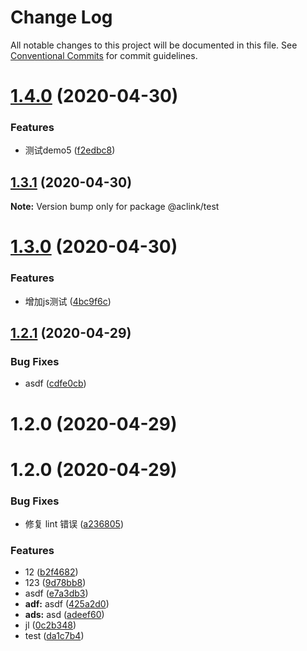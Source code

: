# Change Log

All notable changes to this project will be documented in this file.
See [Conventional Commits](https://conventionalcommits.org) for commit guidelines.

# [1.4.0](http://10.1.1.217/ruimin.chen/ehome-aclink-utils/compare/@aclink/test@1.3.1...@aclink/test@1.4.0) (2020-04-30)


### Features

* 测试demo5 ([f2edbc8](http://10.1.1.217/ruimin.chen/ehome-aclink-utils/commits/f2edbc82aab74ba3ddb20ae6d75a3be5fdcafcd8))





## [1.3.1](http://10.1.1.217/ruimin.chen/ehome-aclink-utils/compare/@aclink/test@1.3.0...@aclink/test@1.3.1) (2020-04-30)

**Note:** Version bump only for package @aclink/test





# [1.3.0](http://10.1.1.217/ruimin.chen/ehome-aclink-utils/compare/@aclink/test@1.2.1...@aclink/test@1.3.0) (2020-04-30)


### Features

* 增加js测试 ([4bc9f6c](http://10.1.1.217/ruimin.chen/ehome-aclink-utils/commits/4bc9f6c431140b21db029c2c27505e1e1b0fdccc))





## [1.2.1](http://10.1.1.217/ruimin.chen/ehome-aclink-utils/compare/@aclink/test@1.2.0...@aclink/test@1.2.1) (2020-04-29)


### Bug Fixes

* asdf ([cdfe0cb](http://10.1.1.217/ruimin.chen/ehome-aclink-utils/commits/cdfe0cb2222dd40a81baea7999d800348b37c42f))



# 1.2.0 (2020-04-29)





# 1.2.0 (2020-04-29)

### Bug Fixes

-   修复 lint 错误 ([a236805](http://10.1.1.217/ruimin.chen/ehome-aclink-utils/commits/a236805c209f6be85af9c988777c1947121feeb8))

### Features

-   12 ([b2f4682](http://10.1.1.217/ruimin.chen/ehome-aclink-utils/commits/b2f46828d0d1b754d687fccd4023d9665a03cb8f))
-   123 ([9d78bb8](http://10.1.1.217/ruimin.chen/ehome-aclink-utils/commits/9d78bb84188b739861094875a41e08ff14ef0f9c))
-   asdf ([e7a3db3](http://10.1.1.217/ruimin.chen/ehome-aclink-utils/commits/e7a3db35ff90e6255170ed90400110ae59a4e123))
-   **adf:** asdf ([425a2d0](http://10.1.1.217/ruimin.chen/ehome-aclink-utils/commits/425a2d03f0f1e07dc272e753bdf9a79584601f6c))
-   **ads:** asd ([adeef60](http://10.1.1.217/ruimin.chen/ehome-aclink-utils/commits/adeef6087aa14c930d5da393bcdfe84252b131a7))
-   jl ([0c2b348](http://10.1.1.217/ruimin.chen/ehome-aclink-utils/commits/0c2b348e215f75ce1d5561b69ceb459cdba6c521))
-   test ([da1c7b4](http://10.1.1.217/ruimin.chen/ehome-aclink-utils/commits/da1c7b4fa64031439a8ef85936c02e743cea59b5))
